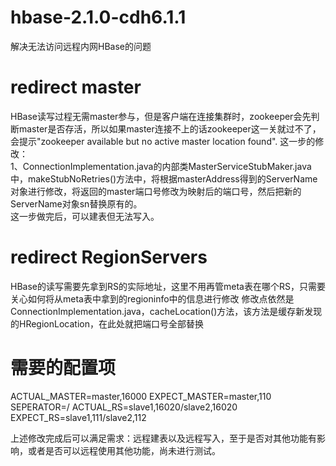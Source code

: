 # hbase-2.1.0-cdh6.1.1
解决无法访问远程内网HBase的问题  

# redirect master
HBase读写过程无需master参与，但是客户端在连接集群时，zookeeper会先判断master是否存活，所以如果master连接不上的话zookeeper这一关就过不了，会提示"zookeeper available but no active master location found".
这一步的修改：  
  1、ConnectionImplementation.java的内部类MasterServiceStubMaker.java中，makeStubNoRetries()方法中，将根据masterAddress得到的ServerName对象进行修改，将返回的master端口号修改为映射后的端口号，然后把新的ServerName对象sn替换原有的。  
这一步做完后，可以建表但无法写入。


# redirect RegionServers
HBase的读写需要先拿到RS的实际地址，这里不用再管meta表在哪个RS，只需要关心如何将从meta表中拿到的regioninfo中的信息进行修改
修改点依然是ConnectionImplementation.java，cacheLocation()方法，该方法是缓存新发现的HRegionLocation，在此处就把端口号全部替换

# 需要的配置项
ACTUAL_MASTER=master,16000
EXPECT_MASTER=master,110
SEPERATOR=/
ACTUAL_RS=slave1,16020/slave2,16020
EXPECT_RS=slave1,111/slave2,112

上述修改完成后可以满足需求：远程建表以及远程写入，至于是否对其他功能有影响，或者是否可以远程使用其他功能，尚未进行测试。
